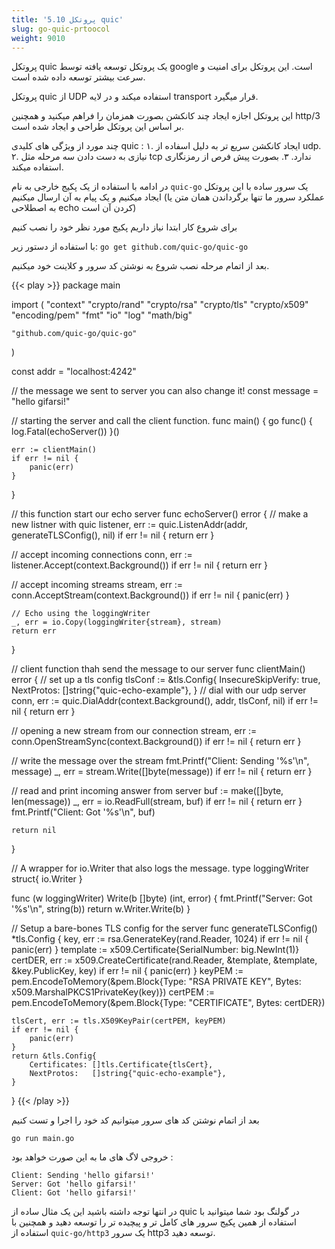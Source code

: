 ```yaml
---
title: '5.10 پروتکل quic'
slug: go-quic-prtoocol
weight: 9010
---
```


پروتکل quic یک پروتکل توسعه یافته توسط google است. این پروتکل برای امنیت و سرعت بیشتر توسعه داده شده است.

پروتکل quic از UDP استفاده میکند و در لایه transport قرار میگیرد.

این پروتکل اجازه ایجاد چند کانکشن بصورت همزمان را فراهم میکنید و همچنین http/3 بر اساس این پروتکل طراحی و ایجاد شده است.

چند مورد از ویژگی های کلیدی quic :
۱. ایجاد کانکشن سریع تر به دلیل اسفاده از udp.
۲. نیازی به دست دادن سه مرحله مثل tcp ندارد.
۳. بصورت پیش فرص از رمزنگاری استفاده میکند.

در ادامه با استفاده از یک پکیج خارجی به نام `quic-go` یک سرور ساده با این پروتکل ایجاد میکنیم و یک پیام به آن ارسال میکنیم (عملکرد سرور ما تنها برگرداندن همان متن یا به اصطلاحی echo کردن آن است)

برای شروع کار ابتدا نیاز داریم پکیج مورد نظر خود را نصب کنیم

با استفاده از دستور زیر:
`
go get github.com/quic-go/quic-go
`

بعد از اتمام مرحله نصب شروع به نوشتن کد سرور و کلاینت خود میکنیم.

{{< play >}}
package main

import (
	"context"
	"crypto/rand"
	"crypto/rsa"
	"crypto/tls"
	"crypto/x509"
	"encoding/pem"
	"fmt"
	"io"
	"log"
	"math/big"

	"github.com/quic-go/quic-go"
)

const addr = "localhost:4242"

// the message we sent to server you can also change it!
const message = "hello gifarsi!"

// starting the server and call the client function.
func main() {
	go func() { log.Fatal(echoServer()) }()

	err := clientMain()
	if err != nil {
		panic(err)
	}
}

// this function start our echo server
func echoServer() error {
  // make a new listner with quic
	listener, err := quic.ListenAddr(addr, generateTLSConfig(), nil)
	if err != nil {
		return err
	}

  // accept incoming connections
	conn, err := listener.Accept(context.Background())
	if err != nil {
		return err
	}

  // accept incoming streams
	stream, err := conn.AcceptStream(context.Background())
	if err != nil {
		panic(err)
	}

	// Echo using the loggingWriter
	_, err = io.Copy(loggingWriter{stream}, stream)
	return err
}

// client function thah send the message to our server
func clientMain() error {
  // set up a tls config
	tlsConf := &tls.Config{
		InsecureSkipVerify: true,
		NextProtos:         []string{"quic-echo-example"},
	}
  // dial with our udp server
	conn, err := quic.DialAddr(context.Background(), addr, tlsConf, nil)
	if err != nil {
		return err
	}

  // opening a new stream from our connection
	stream, err := conn.OpenStreamSync(context.Background())
	if err != nil {
		return err
	}

  // write the message over the stream
	fmt.Printf("Client: Sending '%s'\n", message)
	_, err = stream.Write([]byte(message))
	if err != nil {
		return err
	}

  // read and print incoming answer from server
	buf := make([]byte, len(message))
	_, err = io.ReadFull(stream, buf)
	if err != nil {
		return err
	}
	fmt.Printf("Client: Got '%s'\n", buf)

	return nil
}

// A wrapper for io.Writer that also logs the message.
type loggingWriter struct{ io.Writer }

func (w loggingWriter) Write(b []byte) (int, error) {
	fmt.Printf("Server: Got '%s'\n", string(b))
	return w.Writer.Write(b)
}

// Setup a bare-bones TLS config for the server
func generateTLSConfig() *tls.Config {
	key, err := rsa.GenerateKey(rand.Reader, 1024)
	if err != nil {
		panic(err)
	}
	template := x509.Certificate{SerialNumber: big.NewInt(1)}
	certDER, err := x509.CreateCertificate(rand.Reader, &template, &template, &key.PublicKey, key)
	if err != nil {
		panic(err)
	}
	keyPEM := pem.EncodeToMemory(&pem.Block{Type: "RSA PRIVATE KEY", Bytes: x509.MarshalPKCS1PrivateKey(key)})
	certPEM := pem.EncodeToMemory(&pem.Block{Type: "CERTIFICATE", Bytes: certDER})

	tlsCert, err := tls.X509KeyPair(certPEM, keyPEM)
	if err != nil {
		panic(err)
	}
	return &tls.Config{
		Certificates: []tls.Certificate{tlsCert},
		NextProtos:   []string{"quic-echo-example"},
	}
}
{{< /play >}}

بعد از اتمام نوشتن کد های سرور میتوانیم کد خود را اجرا و تست کنیم

`go run main.go`

خروجی لاگ های ما به این صورت خواهد بود :

```
Client: Sending 'hello gifarsi!'
Server: Got 'hello gifarsi!'
Client: Got 'hello gifarsi!'
```


در انتها توجه داشته باشید این یک مثال ساده از quic در گولنگ بود شما میتوانید با استفاده از همین پکیج سرور های کامل تر و پیچیده تر را توسعه دهید و همچنین با استفاده از `quic-go/http3` یک سرور http3 توسعه دهید.
